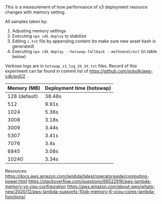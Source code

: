 This is a measurement of how performance of s3 deployment resource changes with memory setting.

All samples taken by:
1. Adjusting memory settings
2. Executing `npx cdk deploy` to stabilize
3. Editing `c.txt` file by appending content (to make sure new asset hash is generated)
4. Executing `npx cdk deploy --hotswap-fallback --method=direct` (in table below)

Verbose logs are in `hotswap_s3_log_XX_XX.txt` files.
Record of this experiment can be found in commit list of https://github.com/sobolk/aws-cdk/pull/2 .

| Memory  (MB)  | Deployment time (hotswap) |
|---------------|---------------------------|
| 128 (default) | 38.48s                    |
| 512           | 9.91s                     |
| 1024          | 5.36s                     |
| 3008          | 3.18s                     |
| 3009          | 3.44s                     |
| 5307          | 3.41s                     |
| 7076          | 3.4s                      |
| 8845          | 3.08s                     |
| 10240         | 3.34s                     |


Resources:
https://docs.aws.amazon.com/lambda/latest/operatorguide/computing-power.html
https://stackoverflow.com/questions/66522916/aws-lambda-memory-vs-cpu-configuration
https://aws.amazon.com/about-aws/whats-new/2020/12/aws-lambda-supports-10gb-memory-6-vcpu-cores-lambda-functions/
